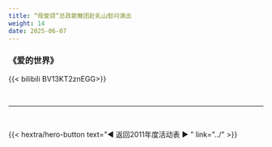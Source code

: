 ```yaml
---
title: “母爱颂”总政歌舞团赴乳山慰问演出
weight: 14
date: 2025-06-07
---
```



### 《爱的世界》

{{< bilibili BV13KT2znEGG>}}


<br>
<hr>
<br>

{{< hextra/hero-button text="◀ 返回2011年度活动表 ▶ " link="../" >}}